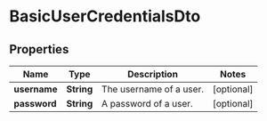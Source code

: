 

# BasicUserCredentialsDto


## Properties

Name | Type | Description | Notes
------------ | ------------- | ------------- | -------------
**username** | **String** | The username of a user. |  [optional]
**password** | **String** | A password of a user. |  [optional]



